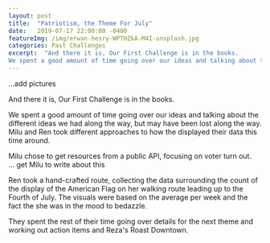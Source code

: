 ```yaml
---
layout: post
title:  "Patriotism, the Theme For July"
date:   2019-07-17 22:00:00 -0400
featureImg: /img/erwan-hesry-WPTHZkA-M4I-unsplash.jpg
categories: Past Challenges
excerpt:  "And there it is, Our First Challenge is in the books.  
We spent a good amount of time going over our ideas and talking about the different ideas we had along the way, but may have been lost along the way..."
---
```


...add pictures

And there it is, Our First Challenge is in the books.  

We spent a good amount of time going over our ideas and talking about the different ideas we had along the way, but may have been lost along the way.  Milu and Ren took different approaches to how the displayed their data this time around. 

Milu chose to get resources from a public API, focusing on voter turn out.  
... get Milu to write about this

Ren took a hand-crafted route, collecting the data surrounding the count of the display of the American Flag on her walking route leading up to the Fourth of July.  The visuals were based on the average per week and the fact the she was in the mood to bedazzle.

They spent the rest of their time going over details for the next theme and working out action items and Reza's Roast Downtown.


